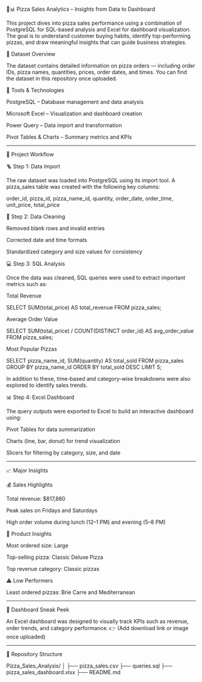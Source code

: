 🍕📊 Pizza Sales Analytics – Insights from Data to Dashboard

This project dives into pizza sales performance using a combination of PostgreSQL for SQL-based analysis and Excel for dashboard visualization.
The goal is to understand customer buying habits, identify top-performing pizzas, and draw meaningful insights that can guide business strategies.


📂 Dataset Overview

The dataset contains detailed information on pizza orders — including order IDs, pizza names, quantities, prices, order dates, and times.
You can find the dataset in this repository once uploaded.



🧰 Tools & Technologies

PostgreSQL – Database management and data analysis

Microsoft Excel – Visualization and dashboard creation

Power Query – Data import and transformation

Pivot Tables & Charts – Summary metrics and KPIs



---

🔄 Project Workflow

🪜 Step 1: Data Import

The raw dataset was loaded into PostgreSQL using its import tool.
A pizza_sales table was created with the following key columns:

order_id, pizza_id, pizza_name_id, quantity, order_date, order_time, unit_price, total_price


🧹 Step 2: Data Cleaning

Removed blank rows and invalid entries

Corrected date and time formats

Standardized category and size values for consistency


💻 Step 3: SQL Analysis

Once the data was cleaned, SQL queries were used to extract important metrics such as:

Total Revenue

SELECT SUM(total_price) AS total_revenue FROM pizza_sales;

Average Order Value

SELECT SUM(total_price) / COUNT(DISTINCT order_id) AS avg_order_value FROM pizza_sales;

Most Popular Pizzas

SELECT pizza_name_id, SUM(quantity) AS total_sold
FROM pizza_sales
GROUP BY pizza_name_id
ORDER BY total_sold DESC
LIMIT 5;

In addition to these, time-based and category-wise breakdowns were also explored to identify sales trends.

📊 Step 4: Excel Dashboard

The query outputs were exported to Excel to build an interactive dashboard using:

Pivot Tables for data summarization

Charts (line, bar, donut) for trend visualization

Slicers for filtering by category, size, and date



---

📈 Major Insights

💰 Sales Highlights

Total revenue: $817,860

Peak sales on Fridays and Saturdays

High order volume during lunch (12–1 PM) and evening (5–8 PM)


🍕 Product Insights

Most ordered size: Large

Top-selling pizza: Classic Deluxe Pizza

Top revenue category: Classic pizzas


⚠️ Low Performers

Least ordered pizzas: Brie Carre and Mediterranean



---

🧾 Dashboard Sneak Peek

An Excel dashboard was designed to visually track KPIs such as revenue, order trends, and category performance.
👉 (Add download link or image once uploaded)


---

📁 Repository Structure

Pizza_Sales_Analysis/
│
├── pizza_sales.csv
├── queries.sql
├── pizza_sales_dashboard.xlsx
├── README.md



